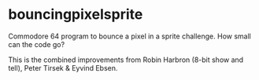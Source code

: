 # bouncingpixelsprite
Commodore 64 program to bounce a pixel in a sprite challenge.
How small can the code go?

This is the combined improvements from Robin Harbron (8-bit show and tell),
Peter Tirsek & Eyvind Ebsen.
